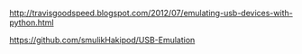 http://travisgoodspeed.blogspot.com/2012/07/emulating-usb-devices-with-python.html

https://github.com/smulikHakipod/USB-Emulation
